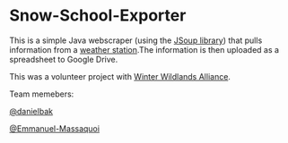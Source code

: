 # Snow-School-Exporter

This is a simple Java webscraper (using the [JSoup library](https://jsoup.org/)) that pulls information from a [weather station](http://goo.gl/y4zRFf).The information is then uploaded as a spreadsheet to Google Drive.

This was a volunteer project with [Winter Wildlands Alliance](http://winterwildlands.org/).

Team memebers:

[@danielbak](https://github.com/danielbak)

[@Emmanuel-Massaquoi](https://github.com/Emmanuel-Massaquoi)
